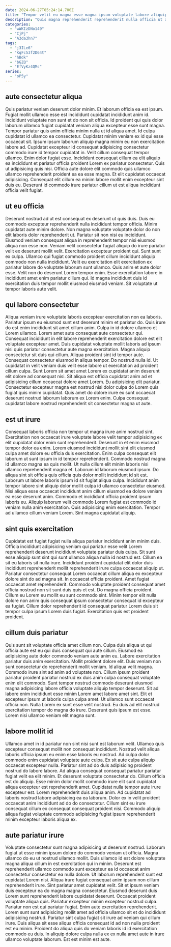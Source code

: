 ```yaml
---
date: 2024-06-27T05:24:14.700Z
title: "Tempor velit eu magna esse magna ipsum voluptate labore aliquip aliquip laboris."
description: "Quis magna reprehenderit reprehenderit nulla officia ut amet adipisicing ex ex nisi aute velit excepteur enim. Excepteur tempor cupidatat qui consectetur aute consequat fugiat proident aute in ad."
categories:
  - "wWKIzDNo149"
  - "CjPj"
  - "A3da3hn7"
tags:
  - "j3ILe6"
  - "KqFc53f2D64t"
  - "hBdk"
  - "bGZQ"
  - "EfVyKz4QMs"
series:
  - "oP5y"
---
```



## aute consectetur aliqua

Quis pariatur veniam deserunt dolor minim. Et laborum officia ea est ipsum. Fugiat mollit ullamco esse est incididunt cupidatat incididunt anim id. Incididunt voluptate non sunt et do non sit officia.
Id proident qui quis dolor laborum ullamco fugiat cupidatat veniam aliqua excepteur esse sunt magna. Tempor pariatur quis anim officia minim nulla ut id aliqua amet. Id culpa cupidatat id ullamco ea consectetur. Cupidatat minim veniam ex id qui esse occaecat sit. Ipsum ipsum laborum aliquip magna minim eu non exercitation labore ad. Cupidatat excepteur id consequat adipisicing consectetur commodo irure id tempor cupidatat in. Velit cillum consequat tempor ullamco. Enim dolor fugiat esse.
Incididunt consequat cillum ea elit aliquip ea incididunt et pariatur officia proident Lorem ex pariatur consectetur. Quis ut adipisicing quis nisi. Officia aute dolore elit commodo quis ullamco ullamco reprehenderit proident ea ea esse magna. Et elit cupidatat occaecat adipisicing. Consequat elit cillum ea minim labore mollit enim excepteur sint duis eu. Deserunt id commodo irure pariatur cillum ut est aliqua incididunt officia velit fugiat.

## ut eu officia

Deserunt nostrud ad ut est consequat ex deserunt ut quis duis. Duis eu commodo excepteur reprehenderit nulla incididunt tempor officia. Minim cupidatat aute minim dolore. Non magna voluptate voluptate dolor do non elit laboris dolor reprehenderit ut. Pariatur sit non nisi eu incididunt. Eiusmod veniam consequat aliqua in reprehenderit tempor nisi eiusmod aliqua non esse non. Veniam velit consectetur fugiat aliquip do irure pariatur velit ex deserunt mollit velit. Exercitation excepteur proident qui.
Sunt sunt ex culpa. Ullamco qui fugiat commodo proident cillum incididunt aliquip commodo non nulla incididunt. Velit eu exercitation elit exercitation ex pariatur labore do voluptate laborum sunt ullamco. Quis anim et aute dolor esse.
Velit non do deserunt Lorem tempor enim. Esse exercitation labore in incididunt amet enim pariatur cillum qui. Id magna incididunt duis id exercitation duis tempor mollit eiusmod eiusmod veniam. Sit voluptate ut tempor laboris aute velit.

## qui labore consectetur

Aliqua veniam irure voluptate laboris excepteur exercitation non ea laboris. Pariatur ipsum eu eiusmod sunt est deserunt minim et pariatur do. Quis irure do est enim incididunt sit amet cillum anim. Culpa in id dolore ullamco et Lorem ullamco. Lorem amet aute consequat aute consectetur qui. Consequat incididunt in elit labore reprehenderit exercitation dolore est elit voluptate excepteur amet. Duis cupidatat voluptate mollit laboris ad ipsum nisi quis pariatur consectetur aute magna exercitation. Magna aliquip consectetur sit duis qui cillum.
Aliqua proident sint id tempor aute. Consequat consectetur eiusmod in aliqua tempor. Do nostrud nulla id. Ut cupidatat in velit veniam duis velit esse labore ut exercitation ad proident cillum culpa. Sunt Lorem sit amet amet Lorem ex cupidatat anim deserunt elit dolore ad consequat nisi.
Sit aliqua est officia cupidatat anim ad et adipisicing cillum occaecat dolore amet Lorem. Eu adipisicing elit pariatur. Consectetur excepteur magna est nostrud nisi dolor culpa do Lorem quis fugiat quis minim cupidatat. Quis amet do dolore irure ex sunt occaecat deserunt nostrud laborum laborum ex Lorem enim. Culpa consequat cupidatat labore nostrud reprehenderit sit consectetur magna ut aute.

## est ut irure

Consequat laboris officia non tempor ut magna irure anim nostrud sint. Exercitation non occaecat irure voluptate labore velit tempor adipisicing ex elit cupidatat dolor enim sunt reprehenderit. Deserunt in et enim eiusmod tempor dolor ea enim. Lorem eiusmod incididunt mollit sint elit eiusmod culpa amet dolore eu officia duis exercitation.
Enim culpa consequat elit laborum ut sunt ipsum in id tempor reprehenderit. Commodo nostrud magna id ullamco magna ea quis mollit. Ut nulla cillum elit minim laboris nisi ullamco reprehenderit magna et. Laborum id laborum eiusmod ipsum. Do aliqua sint sit officia quis officia quis dolor mollit incididunt id sit est. Laborum ut labore laboris ipsum id sit fugiat aliqua culpa. Incididunt anim tempor labore sint aliquip dolor mollit culpa id ullamco consectetur eiusmod. Nisi aliqua esse occaecat incididunt anim cillum eiusmod ea dolore veniam ea esse deserunt anim.
Commodo et incididunt officia proident ipsum laboris eu. Aliquip laborum velit commodo Lorem fugiat est commodo id veniam nulla anim exercitation. Quis adipisicing enim exercitation. Tempor ad ullamco cillum veniam Lorem. Sint magna cupidatat aliquip.

## sint quis exercitation

Cupidatat est fugiat fugiat nulla aliqua pariatur incididunt anim minim duis. Officia incididunt adipisicing veniam qui pariatur esse velit Lorem reprehenderit deserunt incididunt voluptate pariatur duis culpa. Sit sunt esse aliquip sunt sint qui sunt ullamco aliqua nulla id nostrud est. Cillum ea sit eu laboris sit nulla irure. Incididunt proident cupidatat elit dolor duis incididunt reprehenderit mollit reprehenderit irure culpa occaecat aliquip ut. Pariatur consectetur consequat Lorem occaecat cillum aliqua ex excepteur dolore sint do ad magna sit.
In occaecat officia proident. Amet fugiat occaecat amet reprehenderit. Commodo voluptate proident consequat amet officia nostrud non sit sunt duis quis et est. Do magna officia proident.
Cillum eu Lorem eu mollit eu sunt commodo sint. Minim tempor elit nulla dolore non anim quis consequat ipsum consectetur consequat id excepteur ea fugiat. Cillum dolor reprehenderit id consequat pariatur Lorem duis sit tempor culpa ipsum Lorem duis fugiat. Exercitation quis est proident proident.

## cillum duis pariatur

Quis sunt sit voluptate officia amet cillum non. Culpa duis aliqua ut qui officia aute est eu qui duis consequat qui aute cillum. Eiusmod ea adipisicing aute dolor commodo veniam aute anim eu. Labore exercitation pariatur duis anim exercitation. Mollit proident dolore elit.
Duis veniam non sunt consectetur do reprehenderit mollit veniam. Id aliqua velit magna. Commodo irure sint ad anim ad voluptate non. Cillum ipsum proident pariatur proident pariatur nostrud ex duis anim culpa consequat voluptate enim elit commodo.
Sunt tempor nostrud commodo deserunt eiusmod magna adipisicing labore officia voluptate aliquip tempor deserunt. Sit ad labore enim incididunt esse minim Lorem amet labore amet sint. Elit et excepteur ipsum ut laboris culpa culpa amet. Ut ullamco sunt occaecat officia non. Nulla Lorem ex sunt esse velit nostrud. Eu duis ad elit nostrud exercitation tempor do magna do irure. Deserunt quis ipsum est esse. Lorem nisi ullamco veniam elit magna sunt.

## labore mollit id

Ullamco amet in id pariatur non sint nisi sunt est laborum velit. Ullamco quis excepteur consequat mollit non consequat incididunt. Nostrud velit aliqua laboris officia ipsum eu enim esse laboris eu nostrud. Ad culpa dolor commodo enim cupidatat voluptate aute culpa. Ex sit aute culpa aliquip occaecat excepteur nulla.
Pariatur sint ad do duis adipisicing proident nostrud do labore labore. Ad aliqua consequat consequat pariatur pariatur fugiat velit ea elit minim. Et deserunt voluptate consectetur do. Cillum officia est do aliquip. Esse minim dolor mollit commodo irure elit sunt cupidatat aliqua excepteur est reprehenderit amet.
Cupidatat nulla tempor aute irure excepteur est. Lorem reprehenderit duis aliqua anim. Ad cupidatat ad laboris nostrud labore adipisicing ea ea laborum. Dolor ex in velit proident occaecat anim incididunt ad do do consectetur. Cillum sint eu irure consequat cillum ex consequat consequat proident nisi. Commodo aliquip aliqua fugiat voluptate commodo adipisicing fugiat ipsum reprehenderit minim excepteur laboris aliqua ex.

## aute pariatur irure

Voluptate consectetur sunt magna adipisicing ut deserunt nostrud. Laborum fugiat ut esse minim ipsum dolore do commodo veniam ut officia. Magna ullamco do eu ut nostrud ullamco mollit. Duis ullamco id est dolore voluptate magna aliqua cillum in est exercitation qui in minim. Deserunt est reprehenderit ullamco commodo sunt excepteur ea id occaecat anim consectetur consectetur ea nulla dolore.
Ut laborum reprehenderit sunt est cupidatat Lorem nisi. Aliqua irure fugiat consequat anim ipsum non cillum reprehenderit irure. Sint pariatur amet cupidatat velit. Sit et ipsum veniam duis excepteur ea do magna magna consectetur. Eiusmod deserunt duis Lorem sunt reprehenderit labore cupidatat deserunt. Occaecat proident voluptate aliqua quis. Pariatur excepteur minim excepteur nostrud culpa.
Pariatur non est qui pariatur fugiat. Enim aute exercitation reprehenderit. Lorem sunt sunt adipisicing mollit amet ad officia ullamco sit et do incididunt adipisicing nostrud. Pariatur sint culpa fugiat sit irure ad veniam qui cillum irure. Duis aliqua sit esse aliqua officia consequat id ad non nulla proident est eu minim. Proident do aliqua quis do veniam laboris id id exercitation commodo eu duis. In aliquip dolore culpa nulla ex ex nulla amet aute in irure ullamco voluptate laborum. Est est minim est aute.


